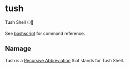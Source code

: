 # tush
Tush Shell :full_moon::shell:

See [bashscript](https://github.com/catpea/bashscript) for command reference.

## Namage

Tush is a [Recursive Abbreviation](https://en.wikipedia.org/wiki/Recursive_acronym) that stands for Tush Shell.
